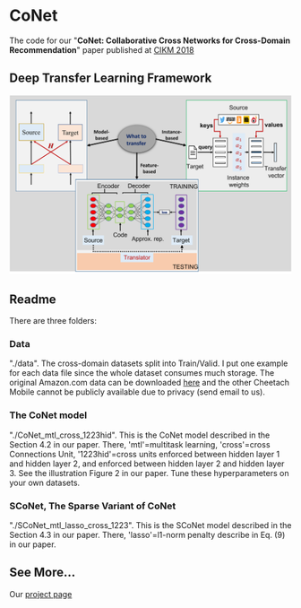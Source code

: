 # CoNet

The code for our "<strong>CoNet: Collaborative Cross Networks for Cross-Domain Recommendation</strong>" paper published at [CIKM 2018](./conet-cikm18.pdf)


## Deep Transfer Learning Framework 
![Framework](/image/TransDL.png "DeepTL")


## Readme

There are three folders:

### Data
"./data". The cross-domain datasets split into Train/Valid. I put one example for each data file since the whole dataset consumes much storage. The original Amazon.com data can be downloaded [here](http://snap.stanford.edu/data/web-Amazon.html) and the other Cheetach Mobile cannot be publicly available due to privacy (send email to us).

### The CoNet model
"./CoNet_mtl_cross_1223hid". This is the CoNet model described in the Section 4.2 in our paper. There, 'mtl'=multitask learning, 'cross'=cross Connections Unit, '1223hid'=cross units enforced between hidden layer 1 and hidden layer 2, and enforced between hidden layer 2 and hidden layer 3. See the illustration Figure 2 in our paper. Tune these hyperparameters on your own datasets.

### SCoNet, The Sparse Variant of CoNet
"./SCoNet_mtl_lasso_cross_1223". This is the SCoNet model described in the Section 4.3 in our paper. There, 'lasso'=l1-norm penalty describe in Eq. (9) in our paper.



## See More... 

Our [project page](https://njuhugn.github.io/research-conet.html)